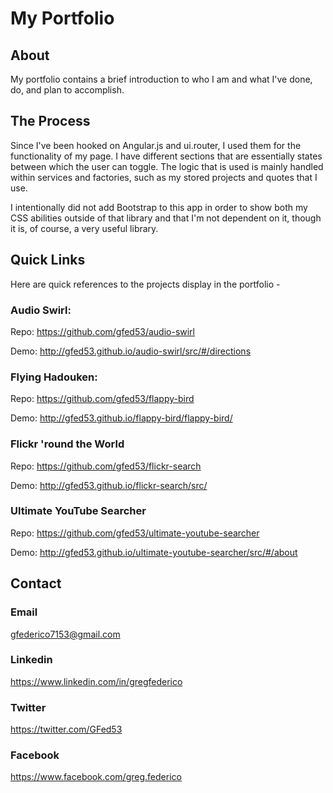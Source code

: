 # My Portfolio

## About

My portfolio contains a brief introduction to who I am and what I've done, do, and plan to accomplish.

## The Process

Since I've been hooked on Angular.js and ui.router, I used them for the functionality of my page. I have different sections that are essentially states between which the user can toggle. The logic that is used is mainly handled within services and factories, such as my stored projects and quotes that I use.

I intentionally did not add Bootstrap to this app in order to show both my CSS abilities outside of that library and that I'm not dependent on it, though it is, of course, a very useful library.

## Quick Links

Here are quick references to the projects display in the portfolio -

### Audio Swirl:

Repo:
https://github.com/gfed53/audio-swirl

Demo:
http://gfed53.github.io/audio-swirl/src/#/directions

### Flying Hadouken:

Repo:
https://github.com/gfed53/flappy-bird

Demo:
http://gfed53.github.io/flappy-bird/flappy-bird/

### Flickr 'round the World

Repo:
https://github.com/gfed53/flickr-search

Demo:
http://gfed53.github.io/flickr-search/src/

### Ultimate YouTube Searcher

Repo:
https://github.com/gfed53/ultimate-youtube-searcher

Demo:
http://gfed53.github.io/ultimate-youtube-searcher/src/#/about

## Contact

### Email

gfederico7153@gmail.com

### Linkedin

https://www.linkedin.com/in/gregfederico

### Twitter

https://twitter.com/GFed53

### Facebook

https://www.facebook.com/greg.federico







